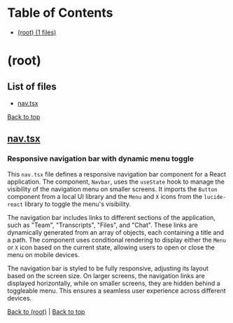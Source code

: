 # Table of Contents

- [(root) (1 files)](#root)
# (root)

## List of files

- [nav.tsx](#navtsx)

[Back to top](#table-of-contents)

## [nav.tsx](nav.tsx)

### Responsive navigation bar with dynamic menu toggle

This `nav.tsx` file defines a responsive navigation bar component for a React application. The component, `Navbar`, uses the `useState` hook to manage the visibility of the navigation menu on smaller screens. It imports the `Button` component from a local UI library and the `Menu` and `X` icons from the `lucide-react` library to toggle the menu's visibility.

The navigation bar includes links to different sections of the application, such as "Team", "Transcripts", "Files", and "Chat". These links are dynamically generated from an array of objects, each containing a title and a path. The component uses conditional rendering to display either the `Menu` or `X` icon based on the current state, allowing users to open or close the menu on mobile devices.

The navigation bar is styled to be fully responsive, adjusting its layout based on the screen size. On larger screens, the navigation links are displayed horizontally, while on smaller screens, they are hidden behind a toggleable menu. This ensures a seamless user experience across different devices.

[Back to (root)](#root) | [Back to top](#table-of-contents)


